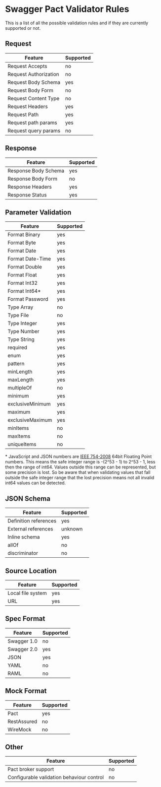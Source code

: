 # Swagger Pact Validator Rules

This is a list of all the possible validation rules and if they are currently supported or not.

## Request

| Feature | Supported |
|---|---|
| Request Accepts | no |
| Request Authorization | no |
| Request Body Schema | yes |
| Request Body Form | no |
| Request Content Type | no |
| Request Headers | yes |
| Request Path | yes |
| Request path params | yes |
| Request query params | no |


## Response

| Feature | Supported |
|---|---|
| Response Body Schema | yes |
| Response Body Form | no |
| Response Headers | yes |
| Response Status | yes |

## Parameter Validation

| Feature | Supported |
|---|---|
| Format Binary | yes |
| Format Byte | yes |
| Format Date | yes |
| Format Date-Time | yes |
| Format Double | yes |
| Format Float | yes |
| Format Int32 | yes |
| Format Int64* | yes |
| Format Password | yes |
| Type Array | no |
| Type File | no |
| Type Integer | yes |
| Type Number | yes |
| Type String | yes |
| required | yes |
| enum | yes |
| pattern | yes |
| minLength | yes |
| maxLength | yes |
| multipleOf | no |
| minimum | yes |
| exclusiveMinimum | yes |
| maximum | yes |
| exclusiveMaximum | yes |
| minItems | no |
| maxItems | no |
| uniqueItems | no |

\* JavaScript and JSON numbers are [IEEE 754-2008](https://en.wikipedia.org/wiki/IEEE_floating_point) 64bit Floating Point numbers. This means the safe integer range is -(2^53 - 1) to 2^53 - 1, less then the range of int64. Values outside this range can be represented, but some precision is lost. So be aware that when validating values that fall outside the safe integer range that the lost precision means not all invalid int64 values can be detected.        

## JSON Schema

| Feature | Supported |
|---|---|
| Definition references | yes |
| External references | unknown |
| Inline schema | yes |
| allOf | no |
| discriminator | no |

## Source Location

| Feature | Supported |
|---|---|
| Local file system | yes |
| URL | yes |


## Spec Format

| Feature | Supported |
|---|---|
| Swagger 1.0 | no |
| Swagger 2.0 | yes |
| JSON | yes |
| YAML | no |
| RAML | no |

## Mock Format

| Feature | Supported |
|---|---|
| Pact | yes |
| RestAssured | no |
| WireMock | no |

## Other

| Feature | Supported |
|---|---|
| Pact broker support | no |
| Configurable validation behaviour control | no |
